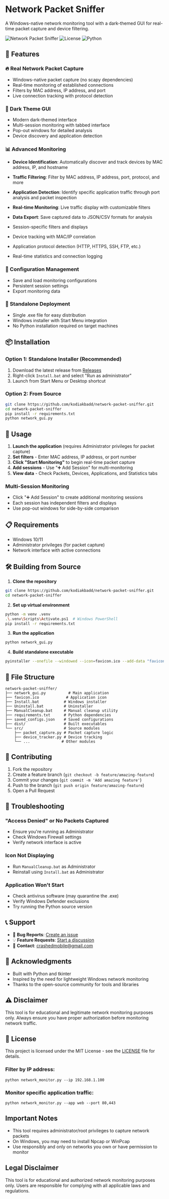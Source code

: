 # Network Packet Sniffer

A Windows-native network monitoring tool with a dark-themed GUI for real-time packet capture and device filtering.

![Network Packet Sniffer](https://img.shields.io/badge/Platform-Windows-blue) ![License](https://img.shields.io/badge/License-MIT-green) ![Python](https://img.shields.io/badge/Python-3.12+-orange)

## 🚀 Features

### 🔥 Real Network Packet Capture
- Windows-native packet capture (no scapy dependencies)
- Real-time monitoring of established connections
- Filters by MAC address, IP address, and port
- Live connection tracking with protocol detection

### 🎨 Dark Theme GUI
- Modern dark-themed interface
- Multi-session monitoring with tabbed interface
- Pop-out windows for detailed analysis
- Device discovery and application detection

### 📊 Advanced Monitoring

- **Device Identification**: Automatically discover and track devices by MAC address, IP, and hostname
- **Traffic Filtering**: Filter by MAC address, IP address, port, protocol, and more
- **Application Detection**: Identify specific application traffic through port analysis and packet inspection
- **Real-time Monitoring**: Live traffic display with customizable filters
- **Data Export**: Save captured data to JSON/CSV formats for analysis

- Session-specific filters and displays
- Device tracking with MAC/IP correlation
- Application protocol detection (HTTP, HTTPS, SSH, FTP, etc.)
- Real-time statistics and connection logging

### 💾 Configuration Management
- Save and load monitoring configurations
- Persistent session settings
- Export monitoring data

### 🚀 Standalone Deployment
- Single .exe file for easy distribution
- Windows installer with Start Menu integration
- No Python installation required on target machines

## 📦 Installation

### Option 1: Standalone Installer (Recommended)
1. Download the latest release from [Releases](https://github.com/kodiakbadd/network-packet-sniffer/releases)
2. Right-click `Install.bat` and select "Run as administrator"
3. Launch from Start Menu or Desktop shortcut

### Option 2: From Source
```bash
git clone https://github.com/kodiakbadd/network-packet-sniffer.git
cd network-packet-sniffer
pip install -r requirements.txt
python network_gui.py
```

## 🎯 Usage

1. **Launch the application** (requires Administrator privileges for packet capture)
2. **Set filters** - Enter MAC address, IP address, or port number
3. **Click "Start Monitoring"** to begin real-time packet capture
4. **Add sessions** - Use "➕ Add Session" for multi-monitoring
5. **View data** - Check Packets, Devices, Applications, and Statistics tabs

### Multi-Session Monitoring
- Click "➕ Add Session" to create additional monitoring sessions
- Each session has independent filters and displays
- Use pop-out windows for side-by-side comparison

## 📋 Requirements

- Windows 10/11
- Administrator privileges (for packet capture)
- Network interface with active connections

## 🛠️ Building from Source

1. **Clone the repository**
```bash
git clone https://github.com/kodiakbadd/network-packet-sniffer.git
cd network-packet-sniffer
```

2. **Set up virtual environment**
```bash
python -m venv .venv
.\.venv\Scripts\Activate.ps1  # Windows PowerShell
pip install -r requirements.txt
```

3. **Run the application**
```bash
python network_gui.py
```

4. **Build standalone executable**
```bash
pyinstaller --onefile --windowed --icon=favicon.ico --add-data "favicon.ico;." --name=NetworkPacketSniffer network_gui.py
```

## 📂 File Structure

```
network-packet-sniffer/
├── network_gui.py          # Main application
├── favicon.ico            # Application icon
├── Install.bat           # Windows installer
├── Uninstall.bat         # Uninstaller
├── ManualCleanup.bat     # Manual cleanup utility
├── requirements.txt      # Python dependencies
├── saved_configs.json    # Saved configurations
├── dist/                 # Built executables
└── src/                  # Source modules
    ├── packet_capture.py # Packet capture logic
    ├── device_tracker.py # Device tracking
    └── ...              # Other modules
```

## 🤝 Contributing

1. Fork the repository
2. Create a feature branch (`git checkout -b feature/amazing-feature`)
3. Commit your changes (`git commit -m 'Add amazing feature'`)
4. Push to the branch (`git push origin feature/amazing-feature`)
5. Open a Pull Request

## 🔧 Troubleshooting

### "Access Denied" or No Packets Captured
- Ensure you're running as Administrator
- Check Windows Firewall settings
- Verify network interface is active

### Icon Not Displaying
- Run `ManualCleanup.bat` as Administrator
- Reinstall using `Install.bat` as Administrator

### Application Won't Start
- Check antivirus software (may quarantine the .exe)
- Verify Windows Defender exclusions
- Try running the Python source version

## 📞 Support

- 🐛 **Bug Reports**: [Create an issue](https://github.com/kodiakbadd/network-packet-sniffer/issues)
- 💡 **Feature Requests**: [Start a discussion](https://github.com/kodiakbadd/network-packet-sniffer/discussions)
- 📧 **Contact**: crashedmobile@gmail.com

## 🙏 Acknowledgments

- Built with Python and tkinter
- Inspired by the need for lightweight Windows network monitoring
- Thanks to the open-source community for tools and libraries

## ⚠️ Disclaimer

This tool is for educational and legitimate network monitoring purposes only. Always ensure you have proper authorization before monitoring network traffic.

## 📄 License

This project is licensed under the MIT License - see the [LICENSE](LICENSE) file for details.

### Filter by IP address:
```
python network_monitor.py --ip 192.168.1.100
```

### Monitor specific application traffic:
```
python network_monitor.py --app web --port 80,443
```

## Important Notes

- This tool requires administrator/root privileges to capture network packets
- On Windows, you may need to install Npcap or WinPcap
- Use responsibly and only on networks you own or have permission to monitor

## Legal Disclaimer

This tool is for educational and authorized network monitoring purposes only. Users are responsible for complying with all applicable laws and regulations.